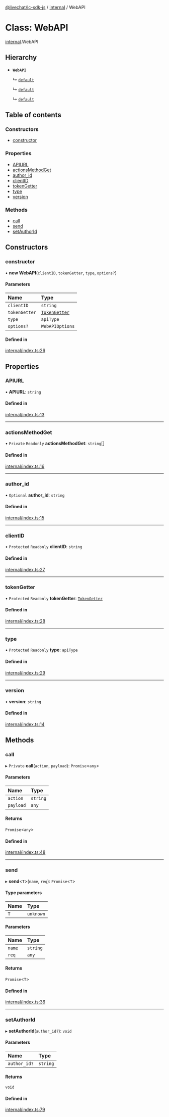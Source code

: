 [@livechat/lc-sdk-js](../README.md) / [internal](../modules/internal.md) / WebAPI

# Class: WebAPI

[internal](../modules/internal.md).WebAPI

## Hierarchy

- **`WebAPI`**

  ↳ [`default`](agent_web.default.md)

  ↳ [`default`](configuration.default.md)

  ↳ [`default`](customer_web.default.md)

## Table of contents

### Constructors

- [constructor](internal.WebAPI.md#constructor)

### Properties

- [APIURL](internal.WebAPI.md#apiurl)
- [actionsMethodGet](internal.WebAPI.md#actionsmethodget)
- [author\_id](internal.WebAPI.md#author_id)
- [clientID](internal.WebAPI.md#clientid)
- [tokenGetter](internal.WebAPI.md#tokengetter)
- [type](internal.WebAPI.md#type)
- [version](internal.WebAPI.md#version)

### Methods

- [call](internal.WebAPI.md#call)
- [send](internal.WebAPI.md#send)
- [setAuthorId](internal.WebAPI.md#setauthorid)

## Constructors

### constructor

• **new WebAPI**(`clientID`, `tokenGetter`, `type`, `options?`)

#### Parameters

| Name | Type |
| :------ | :------ |
| `clientID` | `string` |
| `tokenGetter` | [`TokenGetter`](../modules/authorization.md#tokengetter) |
| `type` | `apiType` |
| `options?` | `WebAPIOptions` |

#### Defined in

[internal/index.ts:26](https://github.com/livechat/lc-sdk-js/blob/10347df/src/internal/index.ts#L26)

## Properties

### APIURL

• **APIURL**: `string`

#### Defined in

[internal/index.ts:13](https://github.com/livechat/lc-sdk-js/blob/10347df/src/internal/index.ts#L13)

___

### actionsMethodGet

• `Private` `Readonly` **actionsMethodGet**: `string`[]

#### Defined in

[internal/index.ts:16](https://github.com/livechat/lc-sdk-js/blob/10347df/src/internal/index.ts#L16)

___

### author\_id

• `Optional` **author\_id**: `string`

#### Defined in

[internal/index.ts:15](https://github.com/livechat/lc-sdk-js/blob/10347df/src/internal/index.ts#L15)

___

### clientID

• `Protected` `Readonly` **clientID**: `string`

#### Defined in

[internal/index.ts:27](https://github.com/livechat/lc-sdk-js/blob/10347df/src/internal/index.ts#L27)

___

### tokenGetter

• `Protected` `Readonly` **tokenGetter**: [`TokenGetter`](../modules/authorization.md#tokengetter)

#### Defined in

[internal/index.ts:28](https://github.com/livechat/lc-sdk-js/blob/10347df/src/internal/index.ts#L28)

___

### type

• `Protected` `Readonly` **type**: `apiType`

#### Defined in

[internal/index.ts:29](https://github.com/livechat/lc-sdk-js/blob/10347df/src/internal/index.ts#L29)

___

### version

• **version**: `string`

#### Defined in

[internal/index.ts:14](https://github.com/livechat/lc-sdk-js/blob/10347df/src/internal/index.ts#L14)

## Methods

### call

▸ `Private` **call**(`action`, `payload`): `Promise`<`any`\>

#### Parameters

| Name | Type |
| :------ | :------ |
| `action` | `string` |
| `payload` | `any` |

#### Returns

`Promise`<`any`\>

#### Defined in

[internal/index.ts:48](https://github.com/livechat/lc-sdk-js/blob/10347df/src/internal/index.ts#L48)

___

### send

▸ **send**<`T`\>(`name`, `req`): `Promise`<`T`\>

#### Type parameters

| Name | Type |
| :------ | :------ |
| `T` | `unknown` |

#### Parameters

| Name | Type |
| :------ | :------ |
| `name` | `string` |
| `req` | `any` |

#### Returns

`Promise`<`T`\>

#### Defined in

[internal/index.ts:36](https://github.com/livechat/lc-sdk-js/blob/10347df/src/internal/index.ts#L36)

___

### setAuthorId

▸ **setAuthorId**(`author_id?`): `void`

#### Parameters

| Name | Type |
| :------ | :------ |
| `author_id?` | `string` |

#### Returns

`void`

#### Defined in

[internal/index.ts:79](https://github.com/livechat/lc-sdk-js/blob/10347df/src/internal/index.ts#L79)
